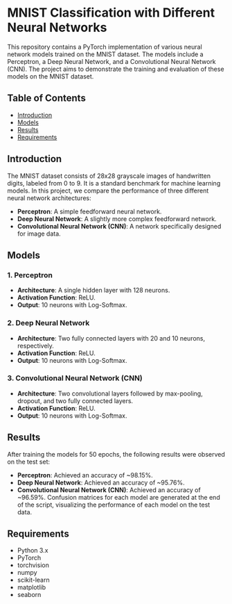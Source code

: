 # MNIST Classification with Different Neural Networks

This repository contains a PyTorch implementation of various neural network models trained on the MNIST dataset. The models include a Perceptron, a Deep Neural Network, and a Convolutional Neural Network (CNN). The project aims to demonstrate the training and evaluation of these models on the MNIST dataset.

## Table of Contents
- [Introduction](#introduction)
- [Models](#models)
- [Results](#results)
- [Requirements](#requirements)

## Introduction
The MNIST dataset consists of 28x28 grayscale images of handwritten digits, labeled from 0 to 9. It is a standard benchmark for machine learning models. In this project, we compare the performance of three different neural network architectures:
- **Perceptron**: A simple feedforward neural network.
- **Deep Neural Network**: A slightly more complex feedforward network.
- **Convolutional Neural Network (CNN)**: A network specifically designed for image data.

## Models
### 1. **Perceptron**
- **Architecture**: A single hidden layer with 128 neurons.
- **Activation Function**: ReLU.
- **Output**: 10 neurons with Log-Softmax.

### 2. **Deep Neural Network**
- **Architecture**: Two fully connected layers with 20 and 10 neurons, respectively.
- **Activation Function**: ReLU.
- **Output**: 10 neurons with Log-Softmax.

### 3. **Convolutional Neural Network (CNN)**
- **Architecture**: Two convolutional layers followed by max-pooling, dropout, and two fully connected layers.
- **Activation Function**: ReLU.
- **Output**: 10 neurons with Log-Softmax.

## Results
After training the models for 50 epochs, the following results were observed on the test set:
- **Perceptron**: Achieved an accuracy of ~98.15%.
- **Deep Neural Network**: Achieved an accuracy of ~95.76%.
- **Convolutional Neural Network (CNN)**: Achieved an accuracy of ~96.59%.
Confusion matrices for each model are generated at the end of the script, visualizing the performance of each model on the test data.

## Requirements
- Python 3.x
- PyTorch
- torchvision
- numpy
- scikit-learn
- matplotlib
- seaborn
